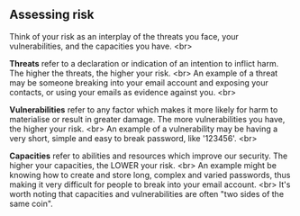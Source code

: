 
## Assessing risk

Think of your risk as an interplay of the threats you face, your vulnerabilities, and the capacities you have.
&lt;br&gt;

**Threats** refer to a declaration or indication of an intention to inflict harm. The higher the threats, the higher your risk.
&lt;br&gt;
An example of a threat may be someone breaking into your email account and exposing your contacts, or using your emails as evidence against you.
&lt;br&gt;

**Vulnerabilities** refer to any factor which makes it more likely for harm to materialise or result in greater damage. The more vulnerabilities you have, the higher your risk.
&lt;br&gt;
An example of a vulnerability may be having a very short, simple and easy to break password, like &#39;123456&#39;.
&lt;br&gt;

**Capacities** refer to abilities and resources which improve our security. The higher your capacities, the LOWER your risk.
&lt;br&gt;
An example might be knowing how to create and store long, complex and varied passwords, thus making it very difficult for people to break into your email account.
&lt;br&gt;
It&#39;s worth noting that capacities and vulnerabilities are often &quot;two sides of the same coin&quot;.
